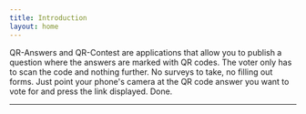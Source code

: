 ```yaml
---
title: Introduction
layout: home
---
```


QR-Answers and QR-Contest are applications that allow you to publish a question where the answers are marked with QR codes.
The voter only has to scan the code and nothing further.  No surveys to take, no filling out forms.  Just point your phone's camera
at the QR code answer you want to vote for and press the link displayed. Done.  

----
